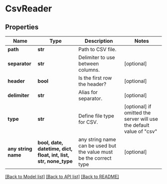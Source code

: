 # CsvReader


## Properties
Name | Type | Description | Notes
------------ | ------------- | ------------- | -------------
**path** | **str** | Path to CSV file. | 
**separator** | **str** | Delimiter to use between columns. | [optional] 
**header** | **bool** | Is the first row the header? | [optional] 
**delimiter** | **str** | Alias for separator. | [optional] 
**type** | **str** | Define file type for CSV. | [optional]  if omitted the server will use the default value of "csv"
**any string name** | **bool, date, datetime, dict, float, int, list, str, none_type** | any string name can be used but the value must be the correct type | [optional]

[[Back to Model list]](../README.md#documentation-for-models) [[Back to API list]](../README.md#documentation-for-api-endpoints) [[Back to README]](../README.md)


